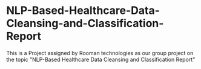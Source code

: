 # NLP-Based-Healthcare-Data-Cleansing-and-Classification-Report
This is a Project assigned by Rooman technologies as our group project on the topic "NLP-Based Healthcare Data Cleansing and Classification Report"
